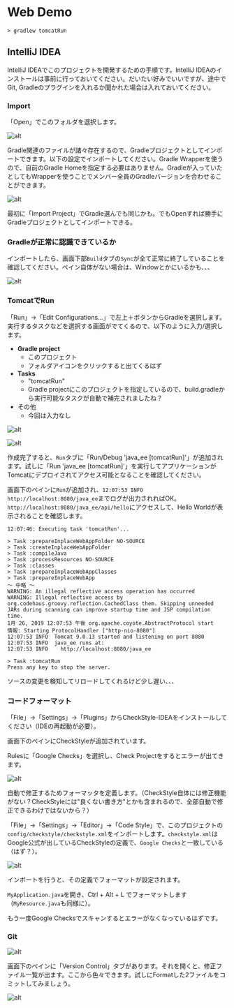 # Web Demo

```
> gradlew tomcatRun
```


## IntelliJ IDEA

IntelliJ IDEAでこのプロジェクトを開発するための手順です。IntelliJ IDEAのインストールは事前に行っておいてください。だいたい好みでいいですが、途中でGit, Gradleのプラグインを入れるか聞かれた場合は入れておいてください。

### Import

「Open」でこのフォルダを選択します。

![alt](assets/open_proj_idea.png)

Gradle関連のファイルが諸々存在するので、Gradleプロジェクトとしてインポートできます。以下の設定でインポートしてください。Gradle Wrapperを使うので、自前のGradle Homeを指定する必要はありません。Gradleが入っていたとしてもWrapperを使うことでメンバー全員のGradleバージョンを合わせることができます。

![alt](assets/initialize_gradle.png)

最初に「Import Project」でGradle選んでも同じかも。でもOpenすれば勝手にGradleプロジェクトとしてインポートできる。

### Gradleが正常に認識できているか

インポートしたら、画面下部`Build`タブの`Sync`が全て正常に終了していることを確認してください。ペイン自体がない場合は、Windowとかにいるかも、、、

![alt](assets/sync_successful.png)

### TomcatでRun

「Run」→「Edit Configurations...」で左上＋ボタンからGradleを選択します。実行するタスクなどを選択する画面がでてくるので、以下のように入力/選択します。

* **Gradle project**
  * このプロジェクト
  * フォルダアイコンをクリックすると出てくるはず
* **Tasks**
  * "tomcatRun"
  * Gradle projectにこのプロジェクトを指定しているので、build.gradleから実行可能なタスクが自動で補完されましたね？
* その他
  * 今回は入力なし

![alt](assets/edit_configuration.png)

![alt](assets/tomcat_task_config.png)

作成完了すると、`Run`タブに「Run/Debug 'java_ee [tomcatRun]'」が追加されます。試しに「Run 'java_ee [tomcatRun]'」を実行してアプリケーションがTomcatにデプロイされてアクセス可能となることを確認してください。

画面下のペインに`Run`が追加され、`12:07:53 INFO    http://localhost:8080/java_ee`までログが出力されればOK。`http://localhost:8080/java_ee/api/hello`にアクセスして、Hello Worldが表示されることを確認します。

```
12:07:46: Executing task 'tomcatRun'...

> Task :prepareInplaceWebAppFolder NO-SOURCE
> Task :createInplaceWebAppFolder
> Task :compileJava
> Task :processResources NO-SOURCE
> Task :classes
> Task :prepareInplaceWebAppClasses
> Task :prepareInplaceWebApp
〜 中略 〜
WARNING: An illegal reflective access operation has occurred
WARNING: Illegal reflective access by org.codehaus.groovy.reflection.CachedClass them. Skipping unneeded JARs during scanning can improve startup time and JSP compilation time.
1月 26, 2019 12:07:53 午後 org.apache.coyote.AbstractProtocol start
情報: Starting ProtocolHandler ["http-nio-8080"]
12:07:53 INFO  Tomcat 9.0.13 started and listening on port 8080
12:07:53 INFO  java_ee runs at:
12:07:53 INFO    http://localhost:8080/java_ee

> Task :tomcatRun
Press any key to stop the server.
```

ソースの変更を検知してリロードしてくれるけど少し遅い、、、

### コードフォーマット

「File」→「Settings」→「Plugins」からCheckStyle-IDEAをインストールしてください（IDEの再起動が必要）。

画面下のペインにCheckStyleが追加されています。

Rulesに「Google Checks」を選択し、Check Projectをするとエラーが出てきます。

![alt](assets/google_checkstyle.png)

自動で修正するためフォーマッタを定義します。（CheckStyle自体には修正機能がない？CheckStyleには"良くない書き方"とかも含まれるので、全部自動で修正できるわけではないから？）

「File」→「Settings」→「Editor」→「Code Style」で、このプロジェクトの`config/checkstyle/checkstyle.xml`をインポートします。`checkstyle.xml`はGoogle公式が出しているCheckStyleの定義で、`Google Checks`と一致している（はず？）。

![alt](assets/import_format.png)

インポートを行うと、その定義でフォーマットが設定されます。

`MyApplication.java`を開き、Ctrl + Alt + L でフォーマットします（`MyResource.java`も同様に）。

もう一度Google Checksでスキャンするとエラーがなくなっているはずです。

### Git

![alt](assets/version_control.png)

画面下のペインに「Version Control」タブがあります。それを開くと、修正ファイル一覧が出ます。ここから色々できます。試しにFormatした2ファイルをコミットしてみましょう。

![alt](assets/commit_changes.png)



